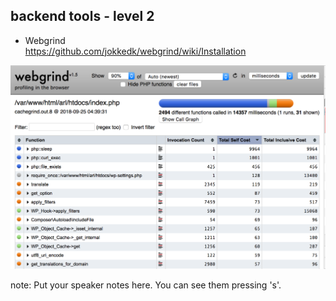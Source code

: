 ##  backend tools - level 2

* Webgrind <br>
https://github.com/jokkedk/webgrind/wiki/Installation


![](resources/images/webgrind.png)

note:
    Put your speaker notes here.
    You can see them pressing 's'.
